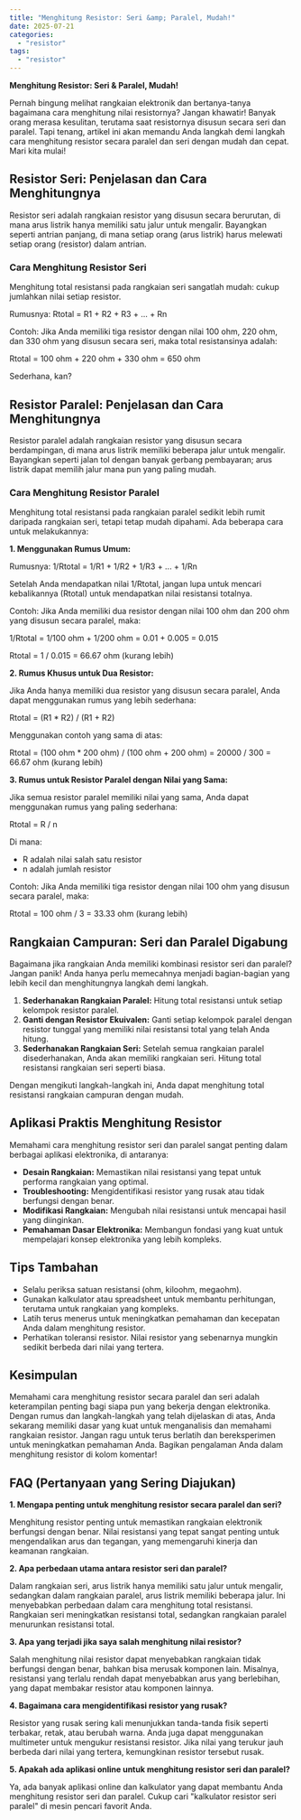 ```yaml
---
title: "Menghitung Resistor: Seri &amp; Paralel, Mudah!"
date: 2025-07-21
categories: 
  - "resistor"
tags: 
  - "resistor"
---
```


**Menghitung Resistor: Seri & Paralel, Mudah!**

Pernah bingung melihat rangkaian elektronik dan bertanya-tanya bagaimana cara menghitung nilai resistornya? Jangan khawatir! Banyak orang merasa kesulitan, terutama saat resistornya disusun secara seri dan paralel. Tapi tenang, artikel ini akan memandu Anda langkah demi langkah cara menghitung resistor secara paralel dan seri dengan mudah dan cepat. Mari kita mulai!

## Resistor Seri: Penjelasan dan Cara Menghitungnya

Resistor seri adalah rangkaian resistor yang disusun secara berurutan, di mana arus listrik hanya memiliki satu jalur untuk mengalir. Bayangkan seperti antrian panjang, di mana setiap orang (arus listrik) harus melewati setiap orang (resistor) dalam antrian.

### Cara Menghitung Resistor Seri

Menghitung total resistansi pada rangkaian seri sangatlah mudah: cukup jumlahkan nilai setiap resistor.

Rumusnya: Rtotal = R1 + R2 + R3 + ... + Rn

Contoh: Jika Anda memiliki tiga resistor dengan nilai 100 ohm, 220 ohm, dan 330 ohm yang disusun secara seri, maka total resistansinya adalah:

Rtotal = 100 ohm + 220 ohm + 330 ohm = 650 ohm

Sederhana, kan?

## Resistor Paralel: Penjelasan dan Cara Menghitungnya

Resistor paralel adalah rangkaian resistor yang disusun secara berdampingan, di mana arus listrik memiliki beberapa jalur untuk mengalir. Bayangkan seperti jalan tol dengan banyak gerbang pembayaran; arus listrik dapat memilih jalur mana pun yang paling mudah.

### Cara Menghitung Resistor Paralel

Menghitung total resistansi pada rangkaian paralel sedikit lebih rumit daripada rangkaian seri, tetapi tetap mudah dipahami. Ada beberapa cara untuk melakukannya:

**1\. Menggunakan Rumus Umum:**

Rumusnya: 1/Rtotal = 1/R1 + 1/R2 + 1/R3 + ... + 1/Rn

Setelah Anda mendapatkan nilai 1/Rtotal, jangan lupa untuk mencari kebalikannya (Rtotal) untuk mendapatkan nilai resistansi totalnya.

Contoh: Jika Anda memiliki dua resistor dengan nilai 100 ohm dan 200 ohm yang disusun secara paralel, maka:

1/Rtotal = 1/100 ohm + 1/200 ohm = 0.01 + 0.005 = 0.015

Rtotal = 1 / 0.015 = 66.67 ohm (kurang lebih)

**2\. Rumus Khusus untuk Dua Resistor:**

Jika Anda hanya memiliki dua resistor yang disusun secara paralel, Anda dapat menggunakan rumus yang lebih sederhana:

Rtotal = (R1 \* R2) / (R1 + R2)

Menggunakan contoh yang sama di atas:

Rtotal = (100 ohm \* 200 ohm) / (100 ohm + 200 ohm) = 20000 / 300 = 66.67 ohm (kurang lebih)

**3\. Rumus untuk Resistor Paralel dengan Nilai yang Sama:**

Jika semua resistor paralel memiliki nilai yang sama, Anda dapat menggunakan rumus yang paling sederhana:

Rtotal = R / n

Di mana:

- R adalah nilai salah satu resistor
- n adalah jumlah resistor

Contoh: Jika Anda memiliki tiga resistor dengan nilai 100 ohm yang disusun secara paralel, maka:

Rtotal = 100 ohm / 3 = 33.33 ohm (kurang lebih)

## Rangkaian Campuran: Seri dan Paralel Digabung

Bagaimana jika rangkaian Anda memiliki kombinasi resistor seri dan paralel? Jangan panik! Anda hanya perlu memecahnya menjadi bagian-bagian yang lebih kecil dan menghitungnya langkah demi langkah.

1. **Sederhanakan Rangkaian Paralel:** Hitung total resistansi untuk setiap kelompok resistor paralel.
2. **Ganti dengan Resistor Ekuivalen:** Ganti setiap kelompok paralel dengan resistor tunggal yang memiliki nilai resistansi total yang telah Anda hitung.
3. **Sederhanakan Rangkaian Seri:** Setelah semua rangkaian paralel disederhanakan, Anda akan memiliki rangkaian seri. Hitung total resistansi rangkaian seri seperti biasa.

Dengan mengikuti langkah-langkah ini, Anda dapat menghitung total resistansi rangkaian campuran dengan mudah.

## Aplikasi Praktis Menghitung Resistor

Memahami cara menghitung resistor seri dan paralel sangat penting dalam berbagai aplikasi elektronika, di antaranya:

- **Desain Rangkaian:** Memastikan nilai resistansi yang tepat untuk performa rangkaian yang optimal.
- **Troubleshooting:** Mengidentifikasi resistor yang rusak atau tidak berfungsi dengan benar.
- **Modifikasi Rangkaian:** Mengubah nilai resistansi untuk mencapai hasil yang diinginkan.
- **Pemahaman Dasar Elektronika:** Membangun fondasi yang kuat untuk mempelajari konsep elektronika yang lebih kompleks.

## Tips Tambahan

- Selalu periksa satuan resistansi (ohm, kiloohm, megaohm).
- Gunakan kalkulator atau spreadsheet untuk membantu perhitungan, terutama untuk rangkaian yang kompleks.
- Latih terus menerus untuk meningkatkan pemahaman dan kecepatan Anda dalam menghitung resistor.
- Perhatikan toleransi resistor. Nilai resistor yang sebenarnya mungkin sedikit berbeda dari nilai yang tertera.

## Kesimpulan

Memahami cara menghitung resistor secara paralel dan seri adalah keterampilan penting bagi siapa pun yang bekerja dengan elektronika. Dengan rumus dan langkah-langkah yang telah dijelaskan di atas, Anda sekarang memiliki dasar yang kuat untuk menganalisis dan memahami rangkaian resistor. Jangan ragu untuk terus berlatih dan bereksperimen untuk meningkatkan pemahaman Anda. Bagikan pengalaman Anda dalam menghitung resistor di kolom komentar!

## FAQ (Pertanyaan yang Sering Diajukan)

**1\. Mengapa penting untuk menghitung resistor secara paralel dan seri?**

Menghitung resistor penting untuk memastikan rangkaian elektronik berfungsi dengan benar. Nilai resistansi yang tepat sangat penting untuk mengendalikan arus dan tegangan, yang memengaruhi kinerja dan keamanan rangkaian.

**2\. Apa perbedaan utama antara resistor seri dan paralel?**

Dalam rangkaian seri, arus listrik hanya memiliki satu jalur untuk mengalir, sedangkan dalam rangkaian paralel, arus listrik memiliki beberapa jalur. Ini menyebabkan perbedaan dalam cara menghitung total resistansi. Rangkaian seri meningkatkan resistansi total, sedangkan rangkaian paralel menurunkan resistansi total.

**3\. Apa yang terjadi jika saya salah menghitung nilai resistor?**

Salah menghitung nilai resistor dapat menyebabkan rangkaian tidak berfungsi dengan benar, bahkan bisa merusak komponen lain. Misalnya, resistansi yang terlalu rendah dapat menyebabkan arus yang berlebihan, yang dapat membakar resistor atau komponen lainnya.

**4\. Bagaimana cara mengidentifikasi resistor yang rusak?**

Resistor yang rusak sering kali menunjukkan tanda-tanda fisik seperti terbakar, retak, atau berubah warna. Anda juga dapat menggunakan multimeter untuk mengukur resistansi resistor. Jika nilai yang terukur jauh berbeda dari nilai yang tertera, kemungkinan resistor tersebut rusak.

**5\. Apakah ada aplikasi online untuk menghitung resistor seri dan paralel?**

Ya, ada banyak aplikasi online dan kalkulator yang dapat membantu Anda menghitung resistor seri dan paralel. Cukup cari "kalkulator resistor seri paralel" di mesin pencari favorit Anda.
